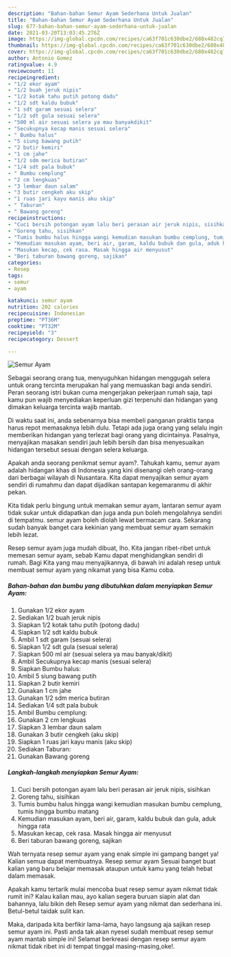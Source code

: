 ```yaml
---
description: "Bahan-bahan Semur Ayam Sederhana Untuk Jualan"
title: "Bahan-bahan Semur Ayam Sederhana Untuk Jualan"
slug: 677-bahan-bahan-semur-ayam-sederhana-untuk-jualan
date: 2021-03-20T13:03:45.276Z
image: https://img-global.cpcdn.com/recipes/ca63f701c630dbe2/680x482cq70/semur-ayam-foto-resep-utama.jpg
thumbnail: https://img-global.cpcdn.com/recipes/ca63f701c630dbe2/680x482cq70/semur-ayam-foto-resep-utama.jpg
cover: https://img-global.cpcdn.com/recipes/ca63f701c630dbe2/680x482cq70/semur-ayam-foto-resep-utama.jpg
author: Antonio Gomez
ratingvalue: 4.9
reviewcount: 11
recipeingredient:
- "1/2 ekor ayam"
- "1/2 buah jeruk nipis"
- "1/2 kotak tahu putih potong dadu"
- "1/2 sdt kaldu bubuk"
- "1 sdt garam sesuai selera"
- "1/2 sdt gula sesuai selera"
- "500 ml air sesuai selera ya mau banyakdikit"
- "Secukupnya kecap manis sesuai selera"
- " Bumbu halus"
- "5 siung bawang putih"
- "2 butir kemiri"
- "1 cm jahe"
- "1/2 sdm merica butiran"
- "1/4 sdt pala bubuk"
- " Bumbu cemplung"
- "2 cm lengkuas"
- "3 lembar daun salam"
- "3 butir cengkeh aku skip"
- "1 ruas jari kayu manis aku skip"
- " Taburan"
- " Bawang goreng"
recipeinstructions:
- "Cuci bersih potongan ayam lalu beri perasan air jeruk nipis, sisihkan"
- "Goreng tahu, sisihkan"
- "Tumis bumbu halus hingga wangi kemudian masukan bumbu cemplung, tumis hingga bumbu matang"
- "Kemudian masukan ayam, beri air, garam, kaldu bubuk dan gula, aduk hingga rata"
- "Masukan kecap, cek rasa. Masak hingga air menyusut"
- "Beri taburan bawang goreng, sajikan"
categories:
- Resep
tags:
- semur
- ayam

katakunci: semur ayam 
nutrition: 202 calories
recipecuisine: Indonesian
preptime: "PT36M"
cooktime: "PT32M"
recipeyield: "3"
recipecategory: Dessert

---
```



![Semur Ayam](https://img-global.cpcdn.com/recipes/ca63f701c630dbe2/680x482cq70/semur-ayam-foto-resep-utama.jpg)

Sebagai seorang orang tua, menyuguhkan hidangan menggugah selera untuk orang tercinta merupakan hal yang memuaskan bagi anda sendiri. Peran seorang istri bukan cuma mengerjakan pekerjaan rumah saja, tapi kamu pun wajib menyediakan keperluan gizi terpenuhi dan hidangan yang dimakan keluarga tercinta wajib mantab.

Di waktu  saat ini, anda sebenarnya bisa membeli panganan praktis tanpa harus repot memasaknya lebih dulu. Tetapi ada juga orang yang selalu ingin memberikan hidangan yang terlezat bagi orang yang dicintainya. Pasalnya, menyajikan masakan sendiri jauh lebih bersih dan bisa menyesuaikan hidangan tersebut sesuai dengan selera keluarga. 



Apakah anda seorang penikmat semur ayam?. Tahukah kamu, semur ayam adalah hidangan khas di Indonesia yang kini disenangi oleh orang-orang dari berbagai wilayah di Nusantara. Kita dapat menyajikan semur ayam sendiri di rumahmu dan dapat dijadikan santapan kegemaranmu di akhir pekan.

Kita tidak perlu bingung untuk memakan semur ayam, lantaran semur ayam tidak sukar untuk didapatkan dan juga anda pun boleh mengolahnya sendiri di tempatmu. semur ayam boleh diolah lewat bermacam cara. Sekarang sudah banyak banget cara kekinian yang membuat semur ayam semakin lebih lezat.

Resep semur ayam juga mudah dibuat, lho. Kita jangan ribet-ribet untuk memesan semur ayam, sebab Kamu dapat menghidangkan sendiri di rumah. Bagi Kita yang mau menyajikannya, di bawah ini adalah resep untuk membuat semur ayam yang nikamat yang bisa Kamu coba.

<!--inarticleads1-->

##### Bahan-bahan dan bumbu yang dibutuhkan dalam menyiapkan Semur Ayam:

1. Gunakan 1/2 ekor ayam
1. Sediakan 1/2 buah jeruk nipis
1. Siapkan 1/2 kotak tahu putih (potong dadu)
1. Siapkan 1/2 sdt kaldu bubuk
1. Ambil 1 sdt garam (sesuai selera)
1. Siapkan 1/2 sdt gula (sesuai selera)
1. Siapkan 500 ml air (sesuai selera ya mau banyak/dikit)
1. Ambil Secukupnya kecap manis (sesuai selera)
1. Siapkan  Bumbu halus:
1. Ambil 5 siung bawang putih
1. Siapkan 2 butir kemiri
1. Gunakan 1 cm jahe
1. Gunakan 1/2 sdm merica butiran
1. Sediakan 1/4 sdt pala bubuk
1. Ambil  Bumbu cemplung:
1. Gunakan 2 cm lengkuas
1. Siapkan 3 lembar daun salam
1. Gunakan 3 butir cengkeh (aku skip)
1. Siapkan 1 ruas jari kayu manis (aku skip)
1. Sediakan  Taburan:
1. Gunakan  Bawang goreng




<!--inarticleads2-->

##### Langkah-langkah menyiapkan Semur Ayam:

1. Cuci bersih potongan ayam lalu beri perasan air jeruk nipis, sisihkan
1. Goreng tahu, sisihkan
1. Tumis bumbu halus hingga wangi kemudian masukan bumbu cemplung, tumis hingga bumbu matang
1. Kemudian masukan ayam, beri air, garam, kaldu bubuk dan gula, aduk hingga rata
1. Masukan kecap, cek rasa. Masak hingga air menyusut
1. Beri taburan bawang goreng, sajikan




Wah ternyata resep semur ayam yang enak simple ini gampang banget ya! Kalian semua dapat membuatnya. Resep semur ayam Sesuai banget buat kalian yang baru belajar memasak ataupun untuk kamu yang telah hebat dalam memasak.

Apakah kamu tertarik mulai mencoba buat resep semur ayam nikmat tidak rumit ini? Kalau kalian mau, ayo kalian segera buruan siapin alat dan bahannya, lalu bikin deh Resep semur ayam yang nikmat dan sederhana ini. Betul-betul taidak sulit kan. 

Maka, daripada kita berfikir lama-lama, hayo langsung aja sajikan resep semur ayam ini. Pasti anda tak akan nyesel sudah membuat resep semur ayam mantab simple ini! Selamat berkreasi dengan resep semur ayam nikmat tidak ribet ini di tempat tinggal masing-masing,oke!.

